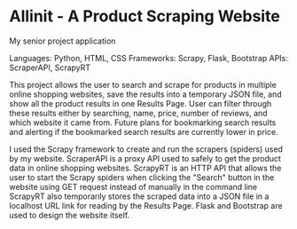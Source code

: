 # Allinit - A Product Scraping Website
My senior project application

Languages: Python, HTML, CSS
Frameworks: Scrapy, Flask, Bootstrap
APIs: ScraperAPI, ScrapyRT

This project allows the user to search and scrape for products in multiple online shopping websites,
save the results into a temporary JSON file, and show all the product results in one Results Page.
User can filter through these results either by searching, name, price, number of reviews, and which
website it came from. Future plans for bookmarking search results and alerting if the bookmarked 
search results are currently lower in price.

I used the Scrapy framework to create and run the scrapers (spiders) used by my website. ScraperAPI is a
proxy API used to safely to get the product data in online shopping websites. ScrapyRT is an HTTP API 
that allows the user to start the Scrapy spiders when clicking the "Search" button in the website 
using GET request instead of manually in the command line ScrapyRT also temporarily stores the scraped 
data into a JSON file in a localhost URL link for reading by the Results Page. Flask and Bootstrap are 
used to design the website itself.
